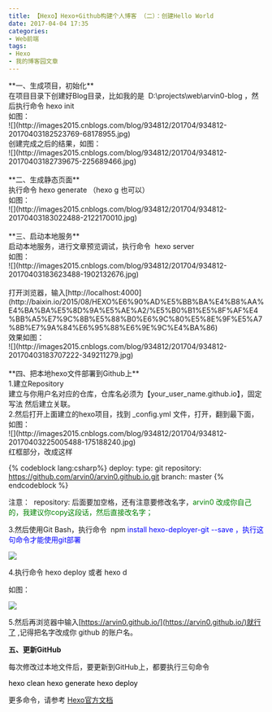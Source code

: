 ```yaml
---
title: 【Hexo】Hexo+Github构建个人博客 （二）：创建Hello World
date: 2017-04-04 17:35
categories:
- Web前端
tags:
- Hexo
- 我的博客园文章
---
```

<div style="display: block">**一、生成项目，初始化**
<div style="display: block">在项目目录下创建好Blog目录，比如我的是  <span class="cnblogs_code">D:\projects\web\arvin0-blog ，然后执行命令 <span class="cnblogs_code">hexo init</span></span>
<div style="display: block">如图：
<div style="display: block">![](http://images2015.cnblogs.com/blog/934812/201704/934812-20170403182523769-68178955.jpg)
<div style="display: block">创建完成之后的结果，如图：
<div style="display: block">![](http://images2015.cnblogs.com/blog/934812/201704/934812-20170403182739675-225689466.jpg)
<div style="display: block"> 
<div style="display: block">**二、生成静态页面**
<div style="display: block">执行命令 <span class="cnblogs_code">hexo generate （hexo g 也可以） </span>
<div style="display: block">如图：
<div style="display: block">![](http://images2015.cnblogs.com/blog/934812/201704/934812-20170403183022488-2122170010.jpg)
<div style="display: block"> 
<div style="display: block">**三、启动本地服务**
<div style="display: block">启动本地服务，进行文章预览调试，执行命令  <span class="cnblogs_code">hexo server </span>
<div style="display: block">如图：
<div style="display: block">![](http://images2015.cnblogs.com/blog/934812/201704/934812-20170403183623488-1902132676.jpg)
<div style="display: block"> 
<div style="display: block">打开浏览器，输入[http://localhost:4000](http://baixin.io/2015/08/HEXO%E6%90%AD%E5%BB%BA%E4%B8%AA%E4%BA%BA%E5%8D%9A%E5%AE%A2/%E5%B0%B1%E5%8F%AF%E4%BB%A5%E7%9C%8B%E5%88%B0%E6%9C%80%E5%8E%9F%E5%A7%8B%E7%9A%84%E6%95%88%E6%9E%9C%E4%BA%86)
<div style="display: block">效果如图：
<div style="display: block">![](http://images2015.cnblogs.com/blog/934812/201704/934812-20170403183707222-349211279.jpg)
<div style="display: block"> 
<div style="display: block">**四、把本地hexo文件部署到Github上**
<div style="display: block">1.建立Repository
<div style="display: block">建立与你用户名对应的仓库，仓库名必须为【your_user_name.github.io】，固定写法 然后建立关联。
<div style="display: block">2.然后打开上面建立的hexo项目，找到 _config.yml 文件，打开，翻到最下面，如图：
<div style="display: block">![](http://images2015.cnblogs.com/blog/934812/201704/934812-20170403225005488-175188240.jpg)
<div style="display: block">红框部分，改成这样
<div style="display: block">

{% codeblock lang:csharp%}
deploy:
  type: git
  repository: https://github.com/arvin0/arvin0.github.io.git
  branch: master
{% endcodeblock %}

注意：  <span class="cnblogs_code">repository: 后面要加空格，还有注意要修改名字，<span style="color: #008000">arvin0 改成你自己的，我建议你copy这段话，然后直接改名字；</span></span>

3.然后使用Git Bash，执行命令  <span class="cnblogs_code">npm <span style="color: #0000ff">install hexo-deployer-git --save ，执行这句命令才能使用git部署</span></span>

![](http://images2015.cnblogs.com/blog/934812/201704/934812-20170403230604957-494688996.jpg)

4.执行命令 <span class="cnblogs_code">hexo deploy 或者 <span class="cnblogs_code">hexo d </span></span>

如图：

![](http://images2015.cnblogs.com/blog/934812/201704/934812-20170403230534003-936540000.jpg)

5.然后再浏览器中输入[https://arvin0.github.io/](https://arvin0.github.io/)就行了 ,记得把名字改成你 github 的账户名。

**五、更新GitHub**

每次修改过本地文件后，要更新到GitHub上，都要执行三句命令

<span style="color: #000000">hexo clean
hexo generate
hexo deploy</span>

更多命令，请参考 [Hexo官方文档](https://hexo.io/zh-cn/docs/index.html)

</div></div></div></div></div></div></div></div></div></div></div></div></div></div></div></div></div></div></div></div></div></div></div></div></div></div></div></div>